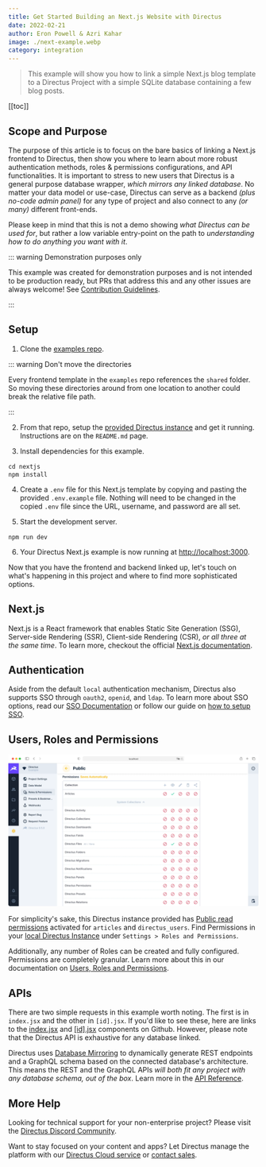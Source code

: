 ```yaml
---
title: Get Started Building an Next.js Website with Directus
date: 2022-02-21
author: Eron Powell & Azri Kahar
image: ./next-example.webp
category: integration
---
```


> This example will show you how to link a simple Next.js blog template to a Directus Project with a simple SQLite database containing a few blog posts.

[[toc]]

## Scope and Purpose

The purpose of this article is to focus on the bare basics of linking a Next.js frontend to Directus, then show you where to learn about more robust authentication methods, roles & permissions configurations, and API functionalities. It is important to stress to new users that Directus is a general purpose database wrapper, _which mirrors any linked database_. No matter your data model or use-case, Directus can serve as a backend _(plus no-code admin panel)_ for any type of project and also connect to any _(or many)_ different front-ends.

Please keep in mind that this is not a demo showing _what Directus can be used for_, but rather a low variable entry-point on the path to _understanding how to do anything you want with it_.

::: warning Demonstration purposes only

This example was created for demonstration purposes and is not intended to be production ready, but PRs that address this and any other issues are always welcome! See [Contribution Guidelines](https://docs.directus.io/contributing/introduction/).

:::

## Setup

1. Clone the [examples repo](https://github.com/directus/examples).

::: warning Don't move the directories

Every frontend template in the `examples` repo references the `shared` folder. So moving these directories around from one location to another could break the relative file path.

:::

2. From that repo, setup the [provided Directus instance](https://github.com/directus/examples/tree/main/directus) and get it running. Instructions are on the `README.md` page.

3. Install dependencies for this example.

```
cd nextjs
npm install
```

4. Create a `.env` file for this Next.js template by copying and pasting the provided `.env.example` file. Nothing will need to be changed in the copied `.env` file since the URL, username, and password are all set.

5. Start the development server.

```
npm run dev
```

6. Your Directus Next.js example is now running at <http://localhost:3000>.

Now that you have the frontend and backend linked up, let's touch on what's happening in this project and where to find more sophisticated options.

## Next.js

Next.js is a React framework that enables Static Site Generation (SSG), Server-side Rendering (SSR), Client-side Rendering (CSR), _or all three at the same time_. To learn more, checkout the official [Next.js documentation](https://nextjs.org/docs/basic-features/pages).

## Authentication

Aside from the default `local` authentication mechanism, Directus also supports SSO through `oauth2`, `openid`, and `ldap`. To learn more about SSO options, read our [SSO Documentation](https://docs.directus.io/configuration/config-options/#authentication) or follow our guide on [how to setup SSO](https://docs.directus.io/configuration/sso/).

## Users, Roles and Permissions

![Directus Permissions](roles-and-permissions-20220222A.webp)

For simplicity's sake, this Directus instance provided has [Public read permissions](https://docs.directus.io/getting-started/quickstart/#_6-set-role-public-permissions) activated for `articles` and `directus_users`. Find Permissions in your [local Directus Instance](http://localhost:8055/admin/settings/roles/public) under `Settings > Roles and Permissions`.

Additionally, any number of Roles can be created and fully configured. Permissions are completely granular. Learn more about this in our documentation on [Users, Roles and Permissions](https://docs.directus.io/configuration/users-roles-permissions/).

## APIs

There are two simple requests in this example worth noting. The first is in `index.jsx` and the other in `[id].jsx`. If you'd like to see these, here are links to the [index.jsx](https://github.com/directus/examples/blob/main/nextjs/pages/index.jsx) and [[id].jsx](https://github.com/directus/examples/blob/main/nextjs/pages/articles/%5Bid%5D.jsx) components on Github. However, please note that the Directus API is exhaustive for any database linked.

Directus uses [Database Mirroring](https://docs.directus.io/getting-started/introduction/#database-mirroring) to dynamically generate REST endpoints and a GraphQL schema based on the connected database's architecture. This means the REST and the GraphQL APIs _will both fit any project with any database schema, out of the box_. Learn more in the [API Reference](https://docs.directus.io/reference/introduction/).

## More Help

Looking for technical support for your non-enterprise project? Please visit the [Directus Discord Community](https://directus.chat/).

Want to stay focused on your content and apps? Let Directus manage the platform with our [Directus Cloud service](https://directus.io/pricing/) or [contact sales](https://directus.io/contact/).

